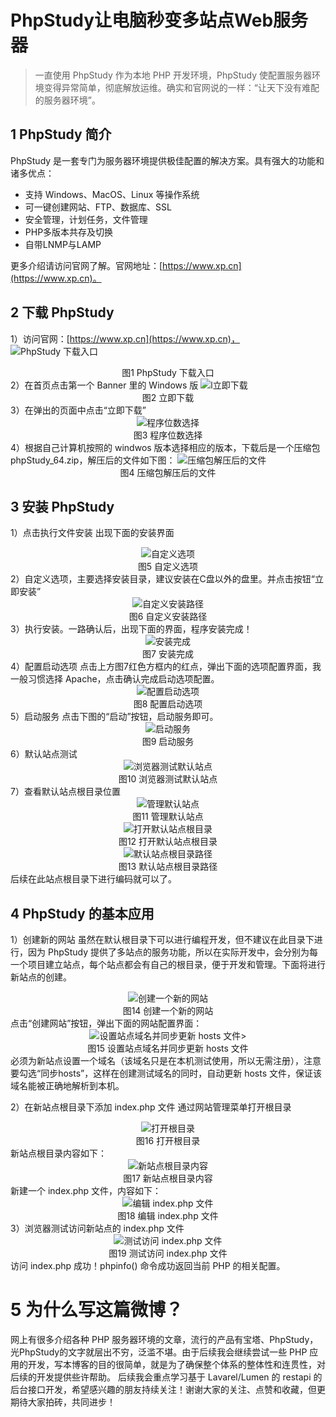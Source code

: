 # PhpStudy让电脑秒变多站点Web服务器
> 一直使用 PhpStudy 作为本地 PHP 开发环境，PhpStudy 使配置服务器环境变得异常简单，彻底解放运维。确实和官网说的一样：“让天下没有难配的服务器环境”。

## 1 PhpStudy 简介
PhpStudy 是一套专门为服务器环境提供极佳配置的解决方案。具有强大的功能和诸多优点：
- 支持 Windows、MacOS、Linux 等操作系统
- 可一键创建网站、FTP、数据库、SSL
- 安全管理，计划任务，文件管理
- PHP多版本共存及切换
- 自带LNMP与LAMP

更多介绍请访问官网了解。官网地址：[https://www.xp.cn](https://www.xp.cn)。
## 2 下载 PhpStudy
1）访问官网：[https://www.xp.cn](https://www.xp.cn)，
![PhpStudy 下载入口](_static/PhpStudy让电脑秒变多站点Web服务器-01.png)<center>图1  PhpStudy 下载入口</center>
2）在首页点击第一个 Banner 里的 Windows 版
![l立即下载](_static/PhpStudy让电脑秒变多站点Web服务器-02.png)<center>图2  立即下载</center>
3）在弹出的页面中点击“立即下载”<center>
![程序位数选择](_static/PhpStudy让电脑秒变多站点Web服务器-03.png)</center><center>图3  程序位数选择</center>
4）根据自己计算机按照的 windwos 版本选择相应的版本，下载后是一个压缩包 phpStudy_64.zip，解压后的文件如下图：
![压缩包解压后的文件](_static/PhpStudy让电脑秒变多站点Web服务器-04.png)<center>图4  压缩包解压后的文件</center>
## 3 安装 PhpStudy
1）点击执行文件安装
出现下面的安装界面<center>
![自定义选项](_static/PhpStudy让电脑秒变多站点Web服务器-05.png)</center><center>图5  自定义选项</center>
2）自定义选项，主要选择安装目录，建议安装在C盘以外的盘里。并点击按钮“立即安装”<center>
![自定义安装路径](_static/PhpStudy让电脑秒变多站点Web服务器-06.png)</center><center>图6  自定义安装路径</center>
3）执行安装。一路确认后，出现下面的界面，程序安装完成！<center>
![安装完成](_static/PhpStudy让电脑秒变多站点Web服务器-07.png)</center><center>图7  安装完成</center>
4）配置启动选项
点击上方图7红色方框内的红点，弹出下面的选项配置界面，我一般习惯选择 Apache，点击确认完成启动选项配置。<center>
![配置启动选项](_static/PhpStudy让电脑秒变多站点Web服务器-08.png)</center><center>图8  配置启动选项</center>
5）启动服务
点击下图的“启动”按钮，启动服务即可。<center>
![启动服务](_static/PhpStudy让电脑秒变多站点Web服务器-09.png)</center><center>图9  启动服务</center>
6）默认站点测试<center>
![浏览器测试默认站点](_static/PhpStudy让电脑秒变多站点Web服务器-10.png)</center><center>图10  浏览器测试默认站点</center>
7）查看默认站点根目录位置<center>
![管理默认站点](_static/PhpStudy让电脑秒变多站点Web服务器-11.png)</center><center>图11  管理默认站点</center><center>
![打开默认站点根目录](_static/PhpStudy让电脑秒变多站点Web服务器-12.png)</center><center>图12  打开默认站点根目录</center><center>
![默认站点根目录路径](_static/PhpStudy让电脑秒变多站点Web服务器-13.png)</center><center>图13  默认站点根目录路径</center>
后续在此站点根目录下进行编码就可以了。
## 4 PhpStudy 的基本应用
1）创建新的网站
虽然在默认根目录下可以进行编程开发，但不建议在此目录下进行，因为 PhpStudy 提供了多站点的服务功能，所以在实际开发中，会分别为每一个项目建立站点，每个站点都会有自己的根目录，便于开发和管理。下面将进行新站点的创建。<center>
![创建一个新的网站](_static/PhpStudy让电脑秒变多站点Web服务器-14.png)</center><center>图14  创建一个新的网站</center>点击“创建网站”按钮，弹出下面的网站配置界面：<center>
![设置站点域名并同步更新 hosts 文件](_static/PhpStudy让电脑秒变多站点Web服务器-15.png)></center><center>图15  设置站点域名并同步更新 hosts 文件</center>
必须为新站点设置一个域名（该域名只是在本机测试使用，所以无需注册），注意要勾选“同步hosts”，这样在创建测试域名的同时，自动更新 hosts 文件，保证该域名能被正确地解析到本机。</center>

2）在新站点根目录下添加 index.php 文件
通过网站管理菜单打开根目录<center>
![打开根目录](_static/PhpStudy让电脑秒变多站点Web服务器-16.png)</center><center>图16  打开根目录</center>
新站点根目录内容如下：<center>
![新站点根目录内容](_static/PhpStudy让电脑秒变多站点Web服务器-17.png)</center><center>图17  新站点根目录内容</center>
新建一个 index.php 文件，内容如下：<center>
![编辑 index.php 文件](_static/PhpStudy让电脑秒变多站点Web服务器-18.png)</center><center>图18  编辑 index.php 文件</center>
3）浏览器测试访问新站点的 index.php 文件<center>![测试访问 index.php 文件](_static/PhpStudy让电脑秒变多站点Web服务器-19.png)</center><center>图19  测试访问 index.php 文件</center>
访问 index.php 成功！phpinfo() 命令成功返回当前 PHP 的相关配置。
# 5 为什么写这篇微博？
网上有很多介绍各种 PHP 服务器环境的文章，流行的产品有宝塔、PhpStudy，光PhpStudy的文字就层出不穷，泛滥不堪。由于后续我会继续尝试一些 PHP 应用的开发，写本博客的目的很简单，就是为了确保整个体系的整体性和连贯性，对后续的开发提供些许帮助。
后续我会重点学习基于 Lavarel/Lumen 的 restapi 的后台接口开发，希望感兴趣的朋友持续关注！谢谢大家的关注、点赞和收藏，但更期待大家拍砖，共同进步！
